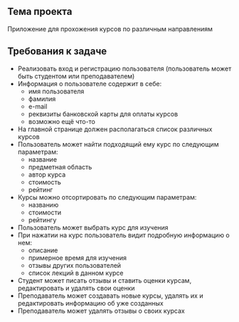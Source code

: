 ## Тема проекта
Приложение для прохожения курсов по различным направлениям
## Требования к задаче
* Реализовать вход и регистрацию пользователя (пользователь может быть студентом или преподавателем)
* Информация о пользователе содержит в себе:
	* имя пользователя
	* фамилия
	* e-mail
	* реквизиты банковской карты для оплаты курсов
	* возможно ещё что-то
* На главной странице должен располагаться список различных курсов
* Пользователь может найти подходящий ему курс по следующим параметрам:
	* название
	* предметная область
	* автор курса
	* стоимость
	* рейтинг
* Курсы можно отсортировать по следующим параметрам:
	* названию
	* стоимости
	* рейтингу
* Пользователь может выбрать курс для изучения
* При нажатии на курс пользователь видит подробную информацию о нем:
	* описание
	* примерное время для изучения
	* отзывы других пользователей
	* список лекций в данном курсе
* Студент может писать отзывы и ставить оценки курсам, редактировать и удалять свои оценки
* Преподаватель может создавать новые курсы, удалять их и редактировать информацию об уже созданных
* Преподаватель может удалять отзывы о своих курсах
